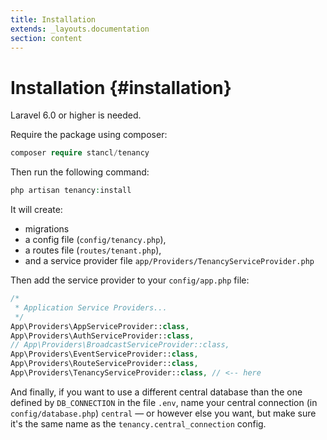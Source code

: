 ```yaml
---
title: Installation
extends: _layouts.documentation
section: content
---
```


# Installation {#installation}

Laravel 6.0 or higher is needed.

Require the package using composer:

```php
composer require stancl/tenancy
```

Then run the following command:

```php
php artisan tenancy:install
```

It will create:

- migrations
- a config file (`config/tenancy.php`),
- a routes file (`routes/tenant.php`),
- and a service provider file `app/Providers/TenancyServiceProvider.php`

Then add the service provider to your `config/app.php` file:

```php
/*
 * Application Service Providers...
 */
App\Providers\AppServiceProvider::class,
App\Providers\AuthServiceProvider::class,
// App\Providers\BroadcastServiceProvider::class,
App\Providers\EventServiceProvider::class,
App\Providers\RouteServiceProvider::class,
App\Providers\TenancyServiceProvider::class, // <-- here
```

And finally, if you want to use a different central database than the one defined by `DB_CONNECTION` in the file `.env`, name your central connection (in `config/database.php`) `central` — or however else you want, but make sure it's the same name as the `tenancy.central_connection` config.
